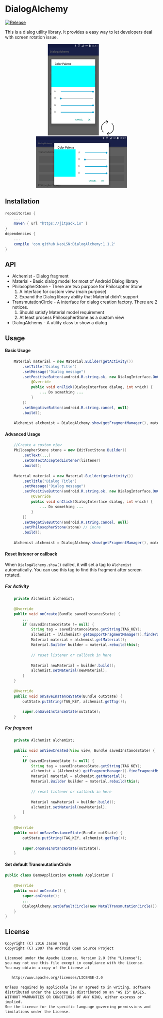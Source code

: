 DialogAlchemy
========

[![Release](https://jitpack.io/v/NeoLSN/DialogAlchemy.svg?style=flat)](https://jitpack.io/#NeoLSN/DialogAlchemy)

This is a dialog utility library. It provides a easy way to let developers deal with screen rotation issue.

<p align="center">
  <img src="https://github.com/NeoLSN/DialogAlchemy/blob/master/arts/device_portrait.png" height="300" alt="Portrait image" />
  <img src="https://github.com/NeoLSN/DialogAlchemy/blob/master/arts/rotate.png" width="50" alt="Rotate screen" />
  <img src="https://github.com/NeoLSN/DialogAlchemy/blob/master/arts/device_landscape.png" width="300" alt="Landscape image" />
</p>

Installation
--------
```gradle
repositories {
    ...
    maven { url "https://jitpack.io" }
}
dependencies {
    ...
    compile 'com.github.NeoLSN:DialogAlchemy:1.1.2'
}
```
API
--------
- Alchemist - Dialog fragment
- Material - Basic dialog model for most of Android Dialog library
- PhilosopherStone - There are two purpose for Philosopher Stone
  1. A interface for custom view (main purpose)
  2. Expand the Dialog library ability that Material didn't support
- TransmutationCircle - A interface for dialog creation factory. There are 2 notices.
  1. Should satisfy Material model requirement
  2. At least process PhilosopherStone as a custom view
- DialogAlchemy - A utility class to show a dialog

Usage
--------
#### Basic Usage
```Java
    Material material = new Material.Builder(getActivity())
        .setTitle("Dialog Title")
        .setMessage("Dialog message")
        .setPositiveButton(android.R.string.ok, new DialogInterface.OnClickListener() {
            @Override
            public void onClick(DialogInterface dialog, int which) {
                ... Do something ...
            }
        })
        .setNegativeButton(android.R.string.cancel, null)
        .build();

    Alchemist alchemist = DialogAlchemy.show(getFragmentManager(), material);
```

#### Advanced Usage
```Java
    //Create a custom view
    PhilosopherStone stone = new EditTextStone.Builder()
        .setText(...)
        .setOnTextAcceptedListener(listener)
        .build();

    Material material = new Material.Builder(getActivity())
        .setTitle("Dialog Title")
        .setMessage("Dialog message")
        .setPositiveButton(android.R.string.ok, new DialogInterface.OnClickListener() {
            @Override
            public void onClick(DialogInterface dialog, int which) {
                ... Do something ...
            }
        })
        .setNegativeButton(android.R.string.cancel, null)
        .setPhilosopherStone(stone) // incre
        .build();

    Alchemist alchemist = DialogAlchemy.show(getFragmentManager(), material);
```

#### Reset listener or callback

When ```DialogAlchemy.show()``` called, it will set a tag to ```Alchemist``` automatically. You can use this tag to find this fragment after screen rotated.

##### For Activity
```Java
    private Alchemist alchemist;

    @Override
    public void onCreate(Bundle savedInstanceState) {
        ...
        if (savedInstanceState != null) {
            String tag = savedInstanceState.getString(TAG_KEY);
            alchemist = (Alchemist) getSupportFragmentManager().findFragmentByTag(tag);
            Material material = alchemist.getMaterial();
            Material.Builder builder = material.rebuild(this);

            // reset listener or callback in here

            Material newMaterial = builder.build();
            alchemist.setMaterial(newMaterial);
        }
    }

    @Override
    public void onSaveInstanceState(Bundle outState) {
        outState.putString(TAG_KEY, alchemist.getTag());

        super.onSaveInstanceState(outState);
    }
```
##### For fragment
```Java
    private Alchemist alchemist;

    public void onViewCreated(View view, Bundle savedInstanceState) {
        ...
        if (savedInstanceState != null) {
            String tag = savedInstanceState.getString(TAG_KEY);
            alchemist = (Alchemist) getFragmentManager().findFragmentByTag(tag);
            Material material = alchemist.getMaterial();
            Material.Builder builder = material.rebuild(this);

            // reset listener or callback in here

            Material newMaterial = builder.build();
            alchemist.setMaterial(newMaterial);
        }
    }

    @Override
    public void onSaveInstanceState(Bundle outState) {
        outState.putString(TAG_KEY, alchemist.getTag());

        super.onSaveInstanceState(outState);
    }
```
#### Set default TransmutationCircle
```Java
public class DemoApplication extends Application {

    @Override
    public void onCreate() {
        super.onCreate();
        ...
        DialogAlchemy.setDefaultCircle(new MetalTransmutationCircle());
    }
}
```

License
--------

    Copyright (C) 2016 Jason Yang
    Copyright (C) 2007 The Android Open Source Project

    Licensed under the Apache License, Version 2.0 (the "License");
    you may not use this file except in compliance with the License.
    You may obtain a copy of the License at

       http://www.apache.org/licenses/LICENSE-2.0

    Unless required by applicable law or agreed to in writing, software
    distributed under the License is distributed on an "AS IS" BASIS,
    WITHOUT WARRANTIES OR CONDITIONS OF ANY KIND, either express or implied.
    See the License for the specific language governing permissions and
    limitations under the License.

